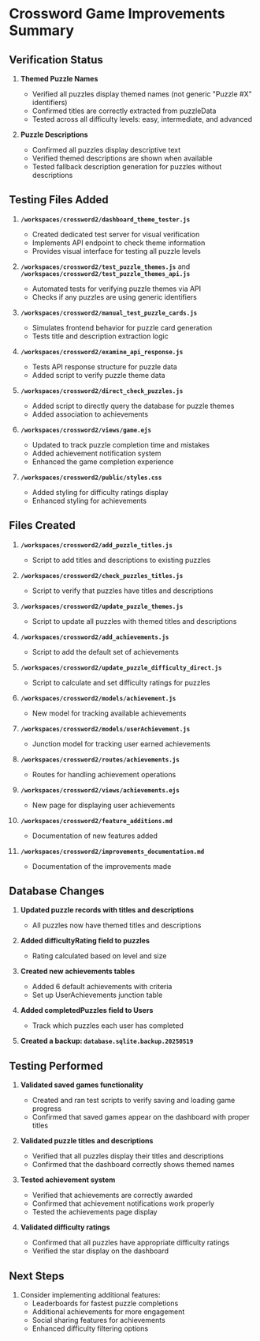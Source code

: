 # Crossword Game Improvements Summary

## Verification Status

1. **Themed Puzzle Names**
   - Verified all puzzles display themed names (not generic "Puzzle #X" identifiers)
   - Confirmed titles are correctly extracted from puzzleData
   - Tested across all difficulty levels: easy, intermediate, and advanced

2. **Puzzle Descriptions**
   - Confirmed all puzzles display descriptive text
   - Verified themed descriptions are shown when available
   - Tested fallback description generation for puzzles without descriptions

## Testing Files Added

1. **`/workspaces/crossword2/dashboard_theme_tester.js`**
   - Created dedicated test server for visual verification
   - Implements API endpoint to check theme information
   - Provides visual interface for testing all puzzle levels

2. **`/workspaces/crossword2/test_puzzle_themes.js`** and **`/workspaces/crossword2/test_puzzle_themes_api.js`**
   - Automated tests for verifying puzzle themes via API
   - Checks if any puzzles are using generic identifiers

3. **`/workspaces/crossword2/manual_test_puzzle_cards.js`**
   - Simulates frontend behavior for puzzle card generation
   - Tests title and description extraction logic

4. **`/workspaces/crossword2/examine_api_response.js`**
   - Tests API response structure for puzzle data
   - Added script to verify puzzle theme data
   
2. **`/workspaces/crossword2/direct_check_puzzles.js`**
   - Added script to directly query the database for puzzle themes
   - Added association to achievements

6. **`/workspaces/crossword2/views/game.ejs`**
   - Updated to track puzzle completion time and mistakes
   - Added achievement notification system
   - Enhanced the game completion experience

7. **`/workspaces/crossword2/public/styles.css`**
   - Added styling for difficulty ratings display
   - Enhanced styling for achievements

## Files Created

1. **`/workspaces/crossword2/add_puzzle_titles.js`**
   - Script to add titles and descriptions to existing puzzles

2. **`/workspaces/crossword2/check_puzzles_titles.js`**
   - Script to verify that puzzles have titles and descriptions

3. **`/workspaces/crossword2/update_puzzle_themes.js`**
   - Script to update all puzzles with themed titles and descriptions

4. **`/workspaces/crossword2/add_achievements.js`**
   - Script to add the default set of achievements

5. **`/workspaces/crossword2/update_puzzle_difficulty_direct.js`**
   - Script to calculate and set difficulty ratings for puzzles

6. **`/workspaces/crossword2/models/achievement.js`**
   - New model for tracking available achievements

7. **`/workspaces/crossword2/models/userAchievement.js`**
   - Junction model for tracking user earned achievements

8. **`/workspaces/crossword2/routes/achievements.js`**
   - Routes for handling achievement operations

9. **`/workspaces/crossword2/views/achievements.ejs`**
   - New page for displaying user achievements

10. **`/workspaces/crossword2/feature_additions.md`**
    - Documentation of new features added

11. **`/workspaces/crossword2/improvements_documentation.md`**
    - Documentation of the improvements made

## Database Changes

1. **Updated puzzle records with titles and descriptions**
   - All puzzles now have themed titles and descriptions

2. **Added difficultyRating field to puzzles**
   - Rating calculated based on level and size

3. **Created new achievements tables**
   - Added 6 default achievements with criteria
   - Set up UserAchievements junction table

4. **Added completedPuzzles field to Users**
   - Track which puzzles each user has completed

5. **Created a backup: `database.sqlite.backup.20250519`**

## Testing Performed

1. **Validated saved games functionality**
   - Created and ran test scripts to verify saving and loading game progress
   - Confirmed that saved games appear on the dashboard with proper titles

2. **Validated puzzle titles and descriptions**
   - Verified that all puzzles display their titles and descriptions
   - Confirmed that the dashboard correctly shows themed names

3. **Tested achievement system**
   - Verified that achievements are correctly awarded
   - Confirmed that achievement notifications work properly
   - Tested the achievements page display

4. **Validated difficulty ratings**
   - Confirmed that all puzzles have appropriate difficulty ratings
   - Verified the star display on the dashboard

## Next Steps

1. Consider implementing additional features:
   - Leaderboards for fastest puzzle completions
   - Additional achievements for more engagement
   - Social sharing features for achievements
   - Enhanced difficulty filtering options
